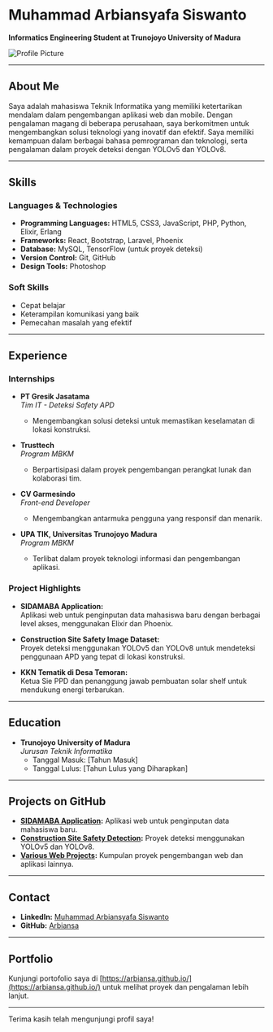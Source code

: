 # Muhammad Arbiansyafa Siswanto

**Informatics Engineering Student at Trunojoyo University of Madura**

![Profile Picture](link_to_your_profile_picture)  <!-- Ganti dengan link foto profil yang sesuai -->

---

## About Me

Saya adalah mahasiswa Teknik Informatika yang memiliki ketertarikan mendalam dalam pengembangan aplikasi web dan mobile. Dengan pengalaman magang di beberapa perusahaan, saya berkomitmen untuk mengembangkan solusi teknologi yang inovatif dan efektif. Saya memiliki kemampuan dalam berbagai bahasa pemrograman dan teknologi, serta pengalaman dalam proyek deteksi dengan YOLOv5 dan YOLOv8.

---

## Skills

### Languages & Technologies
- **Programming Languages:** HTML5, CSS3, JavaScript, PHP, Python, Elixir, Erlang
- **Frameworks:** React, Bootstrap, Laravel, Phoenix
- **Database:** MySQL, TensorFlow (untuk proyek deteksi)
- **Version Control:** Git, GitHub
- **Design Tools:** Photoshop

### Soft Skills
- Cepat belajar
- Keterampilan komunikasi yang baik
- Pemecahan masalah yang efektif

---

## Experience

### Internships
- **PT Gresik Jasatama**  
  *Tim IT - Deteksi Safety APD*  
  - Mengembangkan solusi deteksi untuk memastikan keselamatan di lokasi konstruksi.

- **Trusttech**  
  *Program MBKM*  
  - Berpartisipasi dalam proyek pengembangan perangkat lunak dan kolaborasi tim.

- **CV Garmesindo**  
  *Front-end Developer*  
  - Mengembangkan antarmuka pengguna yang responsif dan menarik.

- **UPA TIK, Universitas Trunojoyo Madura**  
  *Program MBKM*  
  - Terlibat dalam proyek teknologi informasi dan pengembangan aplikasi.

### Project Highlights
- **SIDAMABA Application:**  
  Aplikasi web untuk penginputan data mahasiswa baru dengan berbagai level akses, menggunakan Elixir dan Phoenix.

- **Construction Site Safety Image Dataset:**  
  Proyek deteksi menggunakan YOLOv5 dan YOLOv8 untuk mendeteksi penggunaan APD yang tepat di lokasi konstruksi.

- **KKN Tematik di Desa Temoran:**  
  Ketua Sie PPD dan penanggung jawab pembuatan solar shelf untuk mendukung energi terbarukan.

---

## Education
- **Trunojoyo University of Madura**  
  *Jurusan Teknik Informatika*  
  - Tanggal Masuk: [Tahun Masuk]  
  - Tanggal Lulus: [Tahun Lulus yang Diharapkan]  

---

## Projects on GitHub
- **[SIDAMABA Application](https://github.com/Arbiansa/sidamaba):** Aplikasi web untuk penginputan data mahasiswa baru.
- **[Construction Site Safety Detection](https://github.com/Arbiansa/construction-site-safety-detection):** Proyek deteksi menggunakan YOLOv5 dan YOLOv8.
- **[Various Web Projects](https://github.com/Arbiansa):** Kumpulan proyek pengembangan web dan aplikasi lainnya.

---

## Contact
- **LinkedIn:** [Muhammad Arbiansyafa Siswanto](https://www.linkedin.com/in/muhammad-arbiansyafa-siswanto-6267b3288/)
- **GitHub:** [Arbiansa](https://github.com/Arbiansa)

---

## Portfolio
Kunjungi portofolio saya di [https://arbiansa.github.io/](https://arbiansa.github.io/) untuk melihat proyek dan pengalaman lebih lanjut.

---

Terima kasih telah mengunjungi profil saya!
